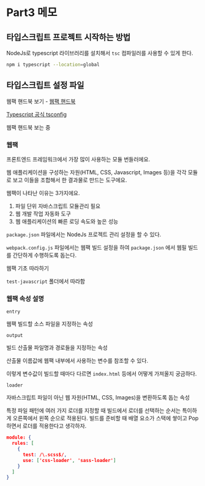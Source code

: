 # Part3 메모

## 타입스크립트 프로젝트 시작하는 방법

NodeJs로 typescript 라이브러리를 설치해서 `tsc` 컴파일러를 사용할 수 있게 한다.

```bash
npm i typescript --location=global
```

## 타입스크립트 설정 파일

웹팩 핸드북 보기 - [웹팩 핸드북](https://joshua1988.github.io/webpack-guide/guide.html)

[Typescript 공식 tsconfig](https://www.typescriptlang.org/tsconfig)

웹팩 핸드북 보는 중

### 웹팩

프론트엔드 프레임워크에서 가장 많이 사용하는 모듈 번들러에요.

웹 애플리케이션을 구성하는 자원(HTML, CSS, Javascript, Images 등)을 각각 모듈로 보고 이들을 조합해서 한 결과물로 만드는 도구에요.

웹팩이 나타난 이유는 3가지에요.

1. 파일 단위 자바스크립트 모듈관리 필요
2. 웹 개발 작업 자동화 도구
3. 웹 애플리케이션의 빠른 로딩 속도와 높은 성능

`package.json` 파일에서는 NodeJs 프로젝트 관리 설정을 할 수 있다.

`webpack.config.js` 파일에서는 웹팩 빌드 설정을 하여 `package.json` 에서 웹필 빌드를 간단하게 수행하도록 돕는다.

웹팩 기초 따라하기

`test-javascript` 폴더에서 따라함

### 웹팩 속성 설명

`entry`

웹팩 빌드할 소스 파일을 지정하는 속성

`output`

빌드 산출물 파일명과 경로들을 지정하는 속성

산출물 이름값에 웹팩 내부에서 사용하는 변수를 참조할 수 있다.

이렇게 변수값이 빌드할 때마다 다르면 `index.html` 등에서 어떻게 가져올지 궁금하다.

`loader`

자바스크립트 파일이 아닌 웹 자원(HTML, CSS, Images)을 변환하도록 돕는 속성

특정 파일 패턴에 여러 가지 로더를 지정할 때 빌드에서 로더를 선택하는 순서는 특이하게 오른쪽에서 왼쪽 순으로 적용된다. 빌드를 준비할 때 배열 요소가 스택에 쌓이고 Pop하면서 로더를 적용한다고 생각하자.

```json
module: {
  rules: [
    {
      test: /\.scss$/,
      use: ['css-loader', 'sass-loader']
    }
  ]
}
```

